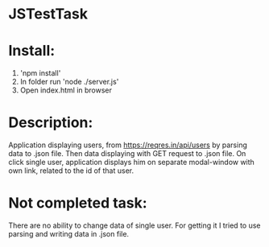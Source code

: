 # JSTestTask

# Install: 
1. 'npm install'
2. In folder run 'node ./server.js'
3. Open index.html in browser

# Description: 
Application displaying users, from https://reqres.in/api/users by parsing data to .json file. Then data displaying with GET request to .json file.
On click single user, application displays him on separate modal-window with own link, related to the id of that user.

# Not completed task:
There are no ability to change data of single user. For getting it I tried to use parsing and writing data in .json file.

